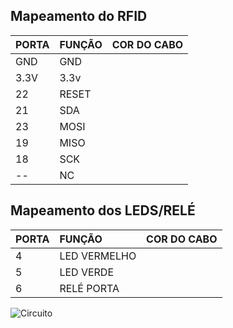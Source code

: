 ## Mapeamento do RFID

| PORTA | FUNÇÃO | COR DO CABO |
| :---- | :----- | :---------- |
| GND   | GND    |
| 3.3V  | 3.3v   |
| 22    | RESET  |
| 21    | SDA    |
| 23    | MOSI   |
| 19    | MISO   |
| 18    | SCK    |
| --    | NC     |

## Mapeamento dos LEDS/RELÉ

| PORTA | FUNÇÃO       | COR DO CABO |
| :---- | :----------- | :---------- |
| 4     | LED VERMELHO |
| 5     | LED VERDE    |
| 6     | RELÉ PORTA   |

![Circuito](./circuito.draw.io)
